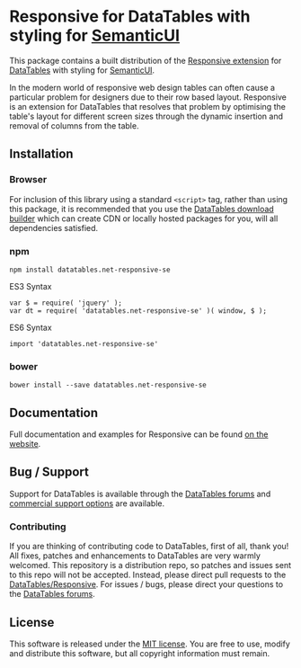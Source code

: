 # Responsive for DataTables with styling for [SemanticUI](https://semantic-ui.com/)

This package contains a built distribution of the [Responsive extension](https://datatables.net/extensions/responsive) for [DataTables](https://datatables.net/) with styling for [SemanticUI](https://semantic-ui.com/).

In the modern world of responsive web design tables can often cause a particular problem for designers due to their row based layout. Responsive is an extension for DataTables that resolves that problem by optimising the table's layout for different screen sizes through the dynamic insertion and removal of columns from the table.


## Installation

### Browser

For inclusion of this library using a standard `<script>` tag, rather than using this package, it is recommended that you use the [DataTables download builder](//datatables.net/download) which can create CDN or locally hosted packages for you, will all dependencies satisfied.

### npm

```
npm install datatables.net-responsive-se
```

ES3 Syntax
```
var $ = require( 'jquery' );
var dt = require( 'datatables.net-responsive-se' )( window, $ );
```

ES6 Syntax
```
import 'datatables.net-responsive-se'
```

### bower

```
bower install --save datatables.net-responsive-se
```



## Documentation

Full documentation and examples for Responsive can be found [on the website](https://datatables.net/extensions/responsive).


## Bug / Support

Support for DataTables is available through the [DataTables forums](//datatables.net/forums) and [commercial support options](//datatables.net/support) are available.


### Contributing

If you are thinking of contributing code to DataTables, first of all, thank you! All fixes, patches and enhancements to DataTables are very warmly welcomed. This repository is a distribution repo, so patches and issues sent to this repo will not be accepted. Instead, please direct pull requests to the [DataTables/Responsive](http://github.com/DataTables/Responsive). For issues / bugs, please direct your questions to the [DataTables forums](//datatables.net/forums).


## License

This software is released under the [MIT license](//datatables.net/license). You are free to use, modify and distribute this software, but all copyright information must remain.

